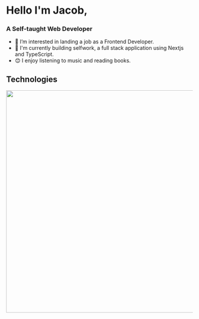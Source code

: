 # Hello I'm Jacob, 
### A Self-taught Web Developer

- 👀 I’m interested in landing a job as a Frontend Developer.
- 🌱 I'm currently building selfwork, a full stack application using Nextjs and TypeScript.
- 😊 I enjoy listening to music and reading books.

## Technologies
<img src="https://skillicons.dev/icons?i=react,nextjs,ts,js,html,css,scss,git" style="width:600px"/>
<!-- <img src="https://user-images.githubusercontent.com/70309225/182934053-d63740d6-89d1-4941-add3-c2e0ef348cdf.png" style="width:60px"/><img src="https://user-images.githubusercontent.com/70309225/182934568-3a0a8c63-f023-490b-a50e-a3c0fb7a7ee3.png" style="width:60px"/><img src="https://user-images.githubusercontent.com/70309225/182936517-51897833-9b37-4a25-852f-5d482d4e3490.png" style="width:60px"/><img src="https://user-images.githubusercontent.com/70309225/182934005-e46610aa-7e4f-46d9-8502-d0b3343d7fe4.png" style="width:60px"/><img src="https://user-images.githubusercontent.com/70309225/210940526-6da51867-b016-426f-af31-89f648374159.png" style="width:60px"/><img src="https://user-images.githubusercontent.com/70309225/182934075-e3f557e9-f19a-46d1-9fba-678a50039305.png" style="width:60px"/><img src="https://user-images.githubusercontent.com/70309225/182934029-5f3a66a7-2178-4448-b1f0-71be3f5913ad.png" style="width:60px"/> -->





